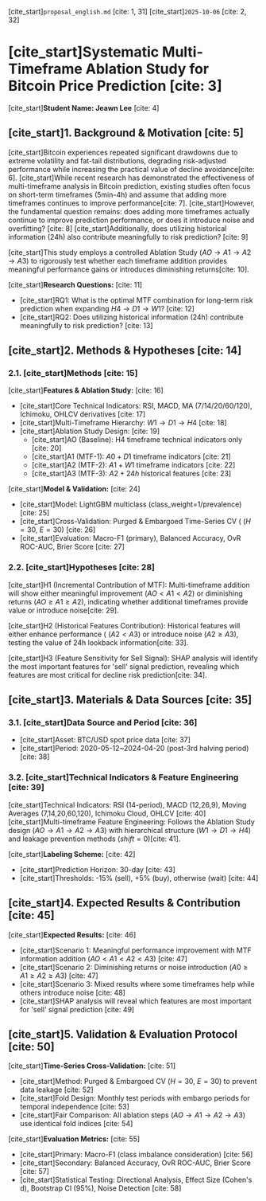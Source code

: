 [cite_start]`proposal_english.md` [cite: 1, 31]
[cite_start]`2025-10-06` [cite: 2, 32]

# [cite_start]Systematic Multi-Timeframe Ablation Study for Bitcoin Price Prediction [cite: 3]
[cite_start]**Student Name: Jeawn Lee** [cite: 4]

## [cite_start]1. Background & Motivation [cite: 5]
[cite_start]Bitcoin experiences repeated significant drawdowns due to extreme volatility and fat-tail distributions, degrading risk-adjusted performance while increasing the practical value of decline avoidance[cite: 6]. [cite_start]While recent research has demonstrated the effectiveness of multi-timeframe analysis in Bitcoin prediction, existing studies often focus on short-term timeframes (5min-4h) and assume that adding more timeframes continues to improve performance[cite: 7]. [cite_start]However, the fundamental question remains: does adding more timeframes actually continue to improve prediction performance, or does it introduce noise and overfitting? [cite: 8] [cite_start]Additionally, does utilizing historical information (24h) also contribute meaningfully to risk prediction? [cite: 9]

[cite_start]This study employs a controlled Ablation Study $(AO\rightarrow A1\rightarrow A2\rightarrow A3)$ to rigorously test whether each timeframe addition provides meaningful performance gains or introduces diminishing returns[cite: 10].

[cite_start]**Research Questions:** [cite: 11]
* [cite_start]RQ1: What is the optimal MTF combination for long-term risk prediction when expanding $H4\rightarrow D1\rightarrow W1$? [cite: 12]
* [cite_start]RQ2: Does utilizing historical information (24h) contribute meaningfully to risk prediction? [cite: 13]

## [cite_start]2. Methods & Hypotheses [cite: 14]

### 2.1. [cite_start]Methods [cite: 15]

[cite_start]**Features & Ablation Study:** [cite: 16]
* [cite_start]Core Technical Indicators: RSI, MACD, MA (7/14/20/60/120), Ichimoku, OHLCV derivatives [cite: 17]
* [cite_start]Multi-Timeframe Hierarchy: $W1\rightarrow D1\rightarrow H4$ [cite: 18]
* [cite_start]Ablation Study Design: [cite: 19]
    * [cite_start]AO (Baseline): H4 timeframe technical indicators only [cite: 20]
    * [cite_start]A1 (MTF-1): $A0+D1$ timeframe indicators [cite: 21]
    * [cite_start]A2 (MTF-2): $A1+W1$ timeframe indicators [cite: 22]
    * [cite_start]A3 (MTF-3): $A2+24h$ historical features [cite: 23]

[cite_start]**Model & Validation:** [cite: 24]
* [cite_start]Model: LightGBM multiclass (class_weight=1/prevalence) [cite: 25]
* [cite_start]Cross-Validation: Purged & Embargoed Time-Series CV ( $(H=30$, $E=30$) [cite: 26]
* [cite_start]Evaluation: Macro-F1 (primary), Balanced Accuracy, OvR ROC-AUC, Brier Score [cite: 27]

### 2.2. [cite_start]Hypotheses [cite: 28]

[cite_start]H1 (Incremental Contribution of MTF): Multi-timeframe addition will show either meaningful improvement $(AO<A1<A2)$ or diminishing returns $(AO\ge A1\ge A2)$, indicating whether additional timeframes provide value or introduce noise[cite: 29].

[cite_start]H2 (Historical Features Contribution): Historical features will either enhance performance ( $(A2<A3)$ or introduce noise $(A2\ge A3)$, testing the value of 24h lookback information[cite: 33].

[cite_start]H3 (Feature Sensitivity for Sell Signal): SHAP analysis will identify the most important features for 'sell' signal prediction, revealing which features are most critical for decline risk prediction[cite: 34].

## [cite_start]3. Materials & Data Sources [cite: 35]

### 3.1. [cite_start]Data Source and Period [cite: 36]
* [cite_start]Asset: BTC/USD spot price data [cite: 37]
* [cite_start]Period: 2020-05-12~2024-04-20 (post-3rd halving period) [cite: 38]

### 3.2. [cite_start]Technical Indicators & Feature Engineering [cite: 39]
[cite_start]Technical Indicators: RSI (14-period), MACD (12,26,9), Moving Averages (7,14,20,60,120), Ichimoku Cloud, OHLCV [cite: 40]
[cite_start]Multi-timeframe Feature Engineering: Follows the Ablation Study design $(AO\rightarrow A1\rightarrow A2\rightarrow A3)$ with hierarchical structure $(W1\rightarrow D1\rightarrow H4)$ and leakage prevention methods $(shift=0)$[cite: 41].

[cite_start]**Labeling Scheme:** [cite: 42]
* [cite_start]Prediction Horizon: 30-day [cite: 43]
* [cite_start]Thresholds: -15% (sell), +5% (buy), otherwise (wait) [cite: 44]

## [cite_start]4. Expected Results & Contribution [cite: 45]

[cite_start]**Expected Results:** [cite: 46]
* [cite_start]Scenario 1: Meaningful performance improvement with MTF information addition $(AO<A1<A2<A3)$ [cite: 47]
* [cite_start]Scenario 2: Diminishing returns or noise introduction $(A0\ge A1\ge A2\ge A3)$ [cite: 47]
* [cite_start]Scenario 3: Mixed results where some timeframes help while others introduce noise [cite: 48]
* [cite_start]SHAP analysis will reveal which features are most important for 'sell' signal prediction [cite: 49]

## [cite_start]5. Validation & Evaluation Protocol [cite: 50]

[cite_start]**Time-Series Cross-Validation:** [cite: 51]
* [cite_start]Method: Purged & Embargoed CV $(H=30$, $E=30$) to prevent data leakage [cite: 52]
* [cite_start]Fold Design: Monthly test periods with embargo periods for temporal independence [cite: 53]
* [cite_start]Fair Comparison: All ablation steps $(AO\rightarrow A1\rightarrow A2\rightarrow A3)$ use identical fold indices [cite: 54]

[cite_start]**Evaluation Metrics:** [cite: 55]
* [cite_start]Primary: Macro-F1 (class imbalance consideration) [cite: 56]
* [cite_start]Secondary: Balanced Accuracy, OvR ROC-AUC, Brier Score [cite: 57]
* [cite_start]Statistical Testing: Directional Analysis, Effect Size (Cohen's d), Bootstrap CI (95%), Noise Detection [cite: 58]
